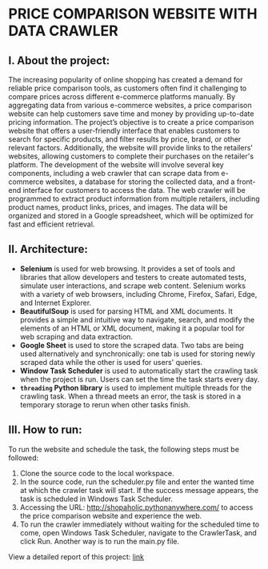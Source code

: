 # PRICE COMPARISON WEBSITE WITH DATA CRAWLER
## **I. About the project:**
The increasing popularity of online shopping has created a demand for reliable price comparison tools, as customers often find it challenging to compare prices across different e-commerce platforms manually. By aggregating data from various e-commerce websites, a price comparison website can help customers save time and money by providing up-to-date pricing information.
The project’s objective is to create a price comparison website that offers a user-friendly interface that enables customers to search for specific products, and filter results by price, brand, or other relevant factors. Additionally, the website will provide links to the retailers' websites, allowing customers to complete their purchases on the retailer's platform.
The development of the website will involve several key components, including a web crawler that can scrape data from e-commerce websites, a database for storing the collected data, and a front-end interface for customers to access the data. The web crawler will be programmed to extract product information from multiple retailers, including product names, product links, prices, and images. The data will be organized and stored in a Google spreadsheet, which will be optimized for fast and efficient retrieval.

## **II. Architecture:**
* **Selenium** is used for web browsing.  It provides a set of tools and libraries that allow developers and testers to create automated tests, simulate user interactions, and scrape web content. Selenium works with a variety of web browsers, including Chrome, Firefox, Safari, Edge, and Internet Explorer.
* **BeautifulSoup** is used for parsing HTML and XML documents. It provides a simple and intuitive way to navigate, search, and modify the elements of an HTML or XML document, making it a popular tool for web scraping and data extraction.
* **Google Sheet** is used to store the scraped data. Two tabs are being used alternatively and synchronically: one tab is used for storing newly scraped data while the other is used for users' queries.
* **Window Task Scheduler** is used to automatically start the crawling task when the project is run. Users can set the time the task starts every day.
* **`threading` Python library** is used to implement multiple threads for the crawling task. When a thread meets an error, the task is stored in a temporary storage to rerun when other tasks finish.

## **III. How to run:**
To run the website and schedule the task, the following steps must be followed:
1. Clone the source code to the local workspace.
2. In the source code, run the scheduler.py file and enter the wanted time at which the crawler task will start. If the success message appears, the task is scheduled in Windows Task Scheduler.
3. Accessing the URL: http://shopaholic.pythonanywhere.com/ to access the price comparison website and experience the web.
4. To run the crawler immediately without waiting for the scheduled time to come, open Windows Task Scheduler, navigate to the CrawlerTask, and click Run. Another way is to run the main.py file.

View a detailed report of this project: [link](https://drive.google.com/file/d/1KwHLfAKvSE0aGaQuGen1eF8jEUFUcN3t/view?usp=sharing)
